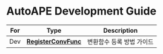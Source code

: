 # AutoAPE Development Guide
> 
| For | Type | Description |
| --- | ---- | ----------- |
| Dev | [**RegisterConvFunc**](./RegisterConvFunc.md) | 변환함수 등록 방법 가이드 |
